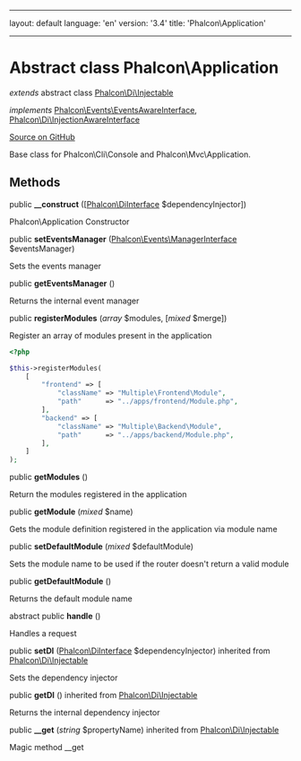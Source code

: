 * * *

layout: default language: 'en' version: '3.4' title: 'Phalcon\Application'

* * *

# Abstract class **Phalcon\Application**

*extends* abstract class [Phalcon\Di\Injectable](/3.4/en/api/Phalcon_Di_Injectable)

*implements* [Phalcon\Events\EventsAwareInterface](/3.4/en/api/Phalcon_Events_EventsAwareInterface), [Phalcon\Di\InjectionAwareInterface](/3.4/en/api/Phalcon_Di_InjectionAwareInterface)

<a href="https://github.com/phalcon/cphalcon/tree/v3.4.0/phalcon/application.zep" class="btn btn-default btn-sm">Source on GitHub</a>

Base class for Phalcon\Cli\Console and Phalcon\Mvc\Application.

## Methods

public **__construct** ([[Phalcon\DiInterface](/3.4/en/api/Phalcon_DiInterface) $dependencyInjector])

Phalcon\Application Constructor

public **setEventsManager** ([Phalcon\Events\ManagerInterface](/3.4/en/api/Phalcon_Events_ManagerInterface) $eventsManager)

Sets the events manager

public **getEventsManager** ()

Returns the internal event manager

public **registerModules** (*array* $modules, [*mixed* $merge])

Register an array of modules present in the application

```php
<?php

$this->registerModules(
    [
        "frontend" => [
            "className" => "Multiple\Frontend\Module",
            "path"      => "../apps/frontend/Module.php",
        ],
        "backend" => [
            "className" => "Multiple\Backend\Module",
            "path"      => "../apps/backend/Module.php",
        ],
    ]
);

```

public **getModules** ()

Return the modules registered in the application

public **getModule** (*mixed* $name)

Gets the module definition registered in the application via module name

public **setDefaultModule** (*mixed* $defaultModule)

Sets the module name to be used if the router doesn't return a valid module

public **getDefaultModule** ()

Returns the default module name

abstract public **handle** ()

Handles a request

public **setDI** ([Phalcon\DiInterface](/3.4/en/api/Phalcon_DiInterface) $dependencyInjector) inherited from [Phalcon\Di\Injectable](/3.4/en/api/Phalcon_Di_Injectable)

Sets the dependency injector

public **getDI** () inherited from [Phalcon\Di\Injectable](/3.4/en/api/Phalcon_Di_Injectable)

Returns the internal dependency injector

public **__get** (*string* $propertyName) inherited from [Phalcon\Di\Injectable](/3.4/en/api/Phalcon_Di_Injectable)

Magic method __get